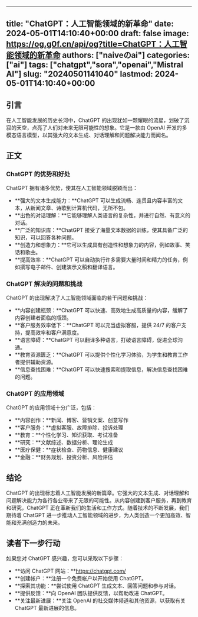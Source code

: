 
---
title: "ChatGPT：人工智能领域的新革命"
date: 2024-05-01T14:10:40+00:00
draft: false
image: https://og.g0f.cn/api/og?title=ChatGPT：人工智能领域的新革命
authors: ["naiveのai"]
categories: ["ai"]
tags: ["chatgpt","sora","openai","Mistral AI"]
slug: "20240501141040"
lastmod: 2024-05-01T14:10:40+00:00
---
## 引言

在人工智能发展的历史长河中，ChatGPT 的出现犹如一颗耀眼的流星，划破了沉寂的天空，点亮了人们对未来无限可能性的想象。它是一款由 OpenAI 开发的多模态语言模型，以其强大的文本生成、对话理解和问题解决能力而闻名。

## 正文

### ChatGPT 的优势和好处

ChatGPT 拥有诸多优势，使其在人工智能领域脱颖而出：

- **强大的文本生成能力：**ChatGPT 可以生成流畅、连贯且内容丰富的文本，从新闻文章、诗歌到计算机代码，无所不包。
- **出色的对话理解：**它能够理解人类语言的复杂性，并进行自然、有意义的对话。
- **广泛的知识库：**ChatGPT 接受了海量文本数据的训练，使其具备广泛的知识，可以回答各种问题。
- **创造力和想象力：**它可以生成具有创造性和想象力的内容，例如故事、笑话和歌曲。
- **提高效率：**ChatGPT 可以自动执行许多需要大量时间和精力的任务，例如撰写电子邮件、创建演示文稿和翻译语言。

### ChatGPT 解决的问题和挑战

ChatGPT 的出现解决了人工智能领域面临的若干问题和挑战：

- **内容创建瓶颈：**ChatGPT 可以快速、高效地生成高质量的内容，缓解了内容创建者面临的瓶颈。
- **客户服务效率低下：**ChatGPT 可以充当虚拟客服，提供 24/7 的客户支持，提高效率和客户满意度。
- **语言障碍：**ChatGPT 可以翻译多种语言，打破语言障碍，促进全球沟通。
- **教育资源匮乏：**ChatGPT 可以提供个性化学习体验，为学生和教育工作者提供辅助资源。
- **信息查找困难：**ChatGPT 可以快速搜索和提取信息，解决信息查找困难的问题。

### ChatGPT 的应用领域

ChatGPT 的应用领域十分广泛，包括：

- **内容创作：**新闻、博客、营销文案、创意写作
- **客户服务：**虚拟客服、故障排除、投诉处理
- **教育：**个性化学习、知识获取、考试准备
- **研究：**文献综述、数据分析、理论生成
- **医疗保健：**症状检查、药物信息、健康建议
- **金融：**财务规划、投资分析、风险评估

## 结论

ChatGPT 的出现标志着人工智能发展的新篇章。它强大的文本生成、对话理解和问题解决能力为各行各业带来了无限的可能性。从内容创建到客户服务，再到教育和研究，ChatGPT 正在革新我们的生活和工作方式。随着技术的不断发展，我们期待着 ChatGPT 进一步推动人工智能领域的进步，为人类创造一个更加高效、智能和充满创造力的未来。

## 读者下一步行动

如果您对 ChatGPT 感兴趣，您可以采取以下步骤：

- **访问 ChatGPT 网站：**https://chatgpt.com/
- **创建帐户：**注册一个免费帐户以开始使用 ChatGPT。
- **探索其功能：**尝试使用 ChatGPT 生成文本、回答问题和参与对话。
- **提供反馈：**向 OpenAI 团队提供反馈，以帮助改进 ChatGPT。
- **关注最新进展：**关注 OpenAI 的社交媒体频道和其他资源，以获取有关 ChatGPT 最新进展的信息。